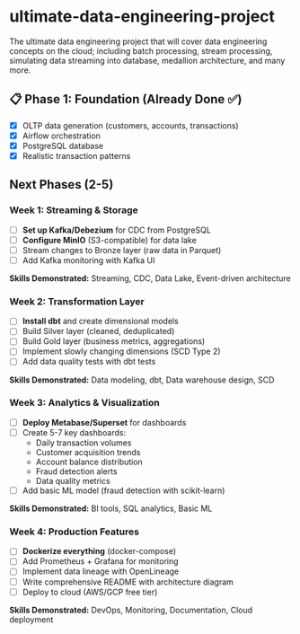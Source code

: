 # ultimate-data-engineering-project
The ultimate data engineering project that will cover data engineering concepts on the cloud; including batch processing, stream processing, simulating data streaming into database, medallion architecture, and many more.

## 📋 Phase 1: Foundation (Already Done ✅)

- [x]  OLTP data generation (customers, accounts, transactions)
- [x]  Airflow orchestration
- [x]  PostgreSQL database
- [x]  Realistic transaction patterns

## Next Phases (2-5)
### Week 1: Streaming & Storage

- [ ]  **Set up Kafka/Debezium** for CDC from PostgreSQL
- [ ]  **Configure MinIO** (S3-compatible) for data lake
- [ ]  Stream changes to Bronze layer (raw data in Parquet)
- [ ]  Add Kafka monitoring with Kafka UI

**Skills Demonstrated:** Streaming, CDC, Data Lake, Event-driven architecture

### Week 2: Transformation Layer

- [ ]  **Install dbt** and create dimensional models
- [ ]  Build Silver layer (cleaned, deduplicated)
- [ ]  Build Gold layer (business metrics, aggregations)
- [ ]  Implement slowly changing dimensions (SCD Type 2)
- [ ]  Add data quality tests with dbt tests

**Skills Demonstrated:** Data modeling, dbt, Data warehouse design, SCD

### Week 3: Analytics & Visualization

- [ ]  **Deploy Metabase/Superset** for dashboards
- [ ]  Create 5-7 key dashboards:
    - Daily transaction volumes
    - Customer acquisition trends
    - Account balance distribution
    - Fraud detection alerts
    - Data quality metrics
- [ ]  Add basic ML model (fraud detection with scikit-learn)

**Skills Demonstrated:** BI tools, SQL analytics, Basic ML

### Week 4: Production Features

- [ ]  **Dockerize everything** (docker-compose)
- [ ]  Add Prometheus + Grafana for monitoring
- [ ]  Implement data lineage with OpenLineage
- [ ]  Write comprehensive README with architecture diagram
- [ ]  Deploy to cloud (AWS/GCP free tier)

**Skills Demonstrated:** DevOps, Monitoring, Documentation, Cloud deployment
